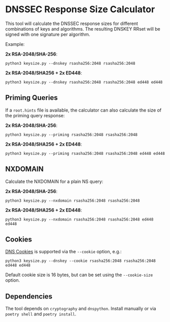 # DNSSEC Response Size Calculator

This tool will calculate the DNSSEC response sizes for different combinations of keys and algorithms. The resulting DNSKEY RRset will be signed with one signature per algorithm.

Example:

**2x RSA-2048/SHA-256**:

    python3 keysize.py --dnskey rsasha256:2048 rsasha256:2048

**2x RSA-2048/SHA256 + 2x ED448**:

    python3 keysize.py --dnskey rsasha256:2048 rsasha256:2048 ed448 ed448


## Priming Queries

If a `root.hints` file is available, the calculator can also calculate the size of the priming query response:

**2x RSA-2048/SHA-256**:

    python3 keysize.py --priming rsasha256:2048 rsasha256:2048

**2x RSA-2048/SHA256 + 2x ED448**:

    python3 keysize.py --priming rsasha256:2048 rsasha256:2048 ed448 ed448


## NXDOMAIN

Calculate the NXDOMAIN for a plain NS query:

**2x RSA-2048/SHA-256**:

    python3 keysize.py --nxdomain rsasha256:2048 rsasha256:2048

**2x RSA-2048/SHA256 + 2x ED448**:

    python3 keysize.py --nxdomain rsasha256:2048 rsasha256:2048 ed448 ed448

## Cookies

[DNS Cookies](https://www.rfc-editor.org/rfc/rfc7873) is supported via the `--cookie` option, e.g.:

    python3 keysize.py --dnskey --cookie rsasha256:2048 rsasha256:2048 ed448 ed448

Default cookie size is 16 bytes, but can be set using the `--cookie-size` option.


## Dependencies

The tool depends on  `cryptography` and `dnspython`. Install manually or via  `poetry shell` and `poetry install`.
